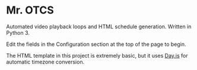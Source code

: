 # Mr. OTCS
Automated video playback loops and HTML schedule generation. Written in Python 3.

Edit the fields in the Configuration section at the top of the page to begin.

The HTML template in this project is extremely basic, but it uses [Day.js](https://day.js.org) for automatic timezone conversion.
